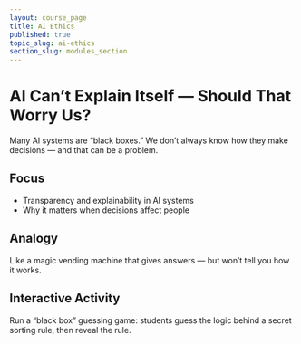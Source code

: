 ```yaml
---
layout: course_page
title: AI Ethics
published: true
topic_slug: ai-ethics
section_slug: modules_section
---
```


# AI Can’t Explain Itself — Should That Worry Us?

Many AI systems are “black boxes.” We don’t always know how they make decisions — and that can be a problem.

## Focus
- Transparency and explainability in AI systems
- Why it matters when decisions affect people

## Analogy
Like a magic vending machine that gives answers — but won’t tell you how it works.

## Interactive Activity
Run a “black box” guessing game: students guess the logic behind a secret sorting rule, then reveal the rule.

